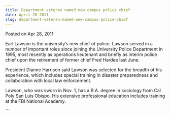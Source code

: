```yaml
---
title: Department veteran named new campus police chief
date: April 28 2011
slug: department-veteran-named-new-campus-police-chief
---
```


 
<span class="date">Posted on Apr 28, 2011 </span>
<p>
  Earl Lawson is the university&#x2019;s new chief of police. Lawson served in a
  number of important roles since joining the University Police Department in
  1995, most recently as operations lieutenant and briefly as interim police
  chief upon the retirement of former chief Fred Hardee last June.
</p>
<p>
  President Dianne Harrison said Lawson was selected for the breadth of his
  experience, which includes special training in disaster preparedness and
  collaboration with local law enforcement.
</p>
<p>
  Lawson, who was sworn in Nov. 1, has a B.A. degree in sociology from Cal Poly
  San Luis Obispo. His extensive professional education includes training at the
  FBI National Academy.
</p>
```
